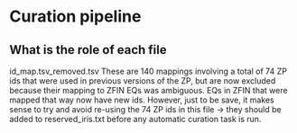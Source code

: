 # Curation pipeline

## What is the role of each file

id_map.tsv_removed.tsv
These are 140 mappings involving a total of 74 ZP ids that were used in previous versions of the ZP, but are now excluded because their mapping to ZFIN EQs was ambiguous. EQs in ZFIN that were mapped that way now have new ids. However, just to be save, it makes sense to try and avoid re-using the 74 ZP ids in this file -> they should be added to reserved_iris.txt before any automatic curation task is run.

